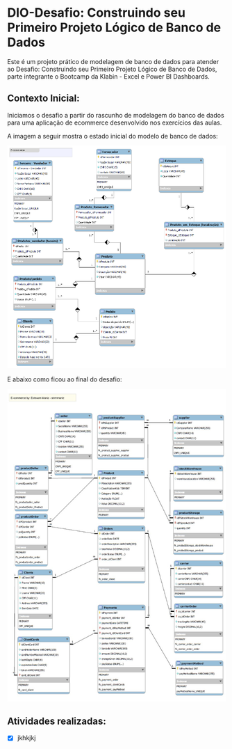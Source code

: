 # DIO-Desafio: Construindo seu Primeiro Projeto Lógico de Banco de Dados
Este é um projeto prático de modelagem de banco de dados para atender ao Desafio: Construindo seu Primeiro Projeto Lógico de Banco de Dados, parte integrante o Bootcamp da Klabin - Excel e Power BI Dashboards.

## Contexto Inicial:

Iniciamos o desafio a partir do rascunho de modelagem do banco de dados para uma aplicação de ecommerce desenvolvido nos exercícios das aulas.

A imagem a seguir mostra o estado inicial do modelo de banco de dados:

![Minha imagem](inicial_schema.png)

E abaixo como ficou ao final do desafio:

![Minha imagem](new_schema_stvmmuniz_ecommerce.jpg)

## Atividades realizadas:
- [X] jkhkjkj

